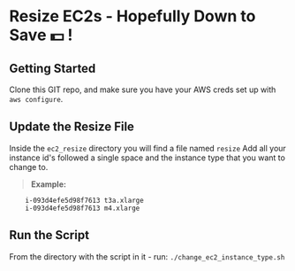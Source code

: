 # Resize EC2s - Hopefully Down to Save 💵 !

## Getting Started
Clone this GIT repo, and make sure you have your AWS creds set up with ```aws configure```.


## Update the Resize File
Inside the ```ec2_resize``` directory you will find a file named ```resize``` 
Add all your instance id's followed a single space and the instance type that you want to change to.
> **Example:**

        i-093d4efe5d98f7613 t3a.xlarge
        i-093d4efe5d98f7613 m4.xlarge


## Run the Script
From the directory with the script in it - run: ```./change_ec2_instance_type.sh```
